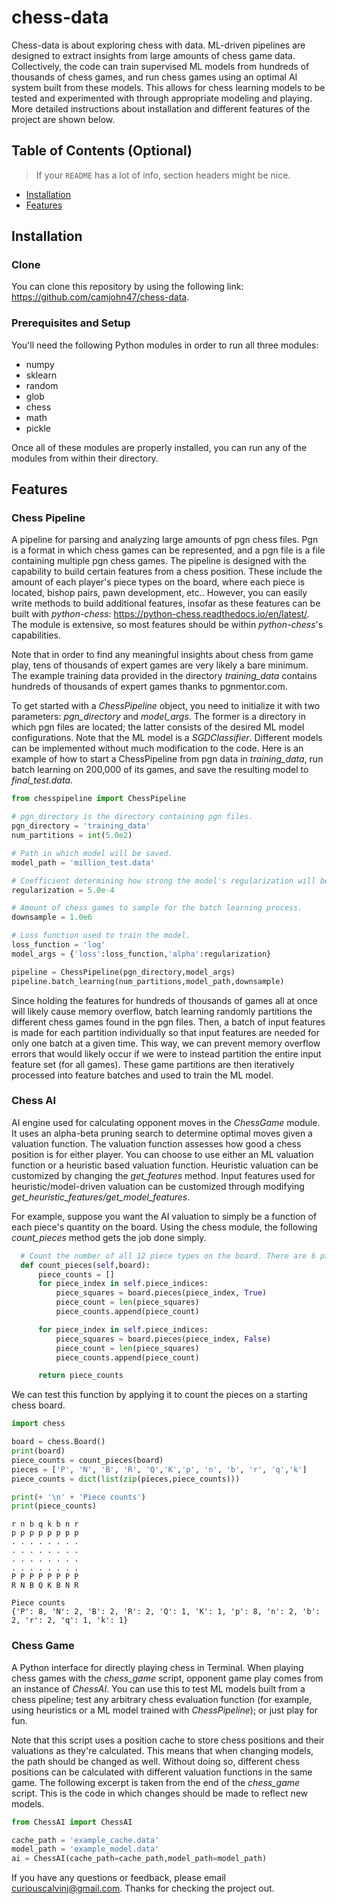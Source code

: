 # chess-data
Chess-data is about exploring chess with data. ML-driven pipelines are designed to extract insights from large amounts of chess game data. Collectively, the code can train supervised ML models from hundreds of thousands of chess games, and run chess games using an optimal AI system built from these models. This allows for chess learning models to be tested and experimented with through appropriate modeling and playing. More detailed instructions about installation and different features of the project are shown below.

## Table of Contents (Optional)

> If your `README` has a lot of info, section headers might be nice.

- [Installation](#installation)
- [Features](#features)

## Installation 

### Clone
You can clone this repository by using the following link: https://github.com/camjohn47/chess-data. 

### Prerequisites and Setup
You'll need the following Python modules in order to run all three modules: 
* numpy
* sklearn
* random
* glob
* chess
* math
* pickle

Once all of these modules are properly installed, you can run any of the modules from within their directory. 

## Features
### Chess Pipeline
A pipeline for parsing and analyzing large amounts of pgn chess files. Pgn is a format in which chess games can be represented, and a pgn file is a file containing multiple pgn chess games. The pipeline is designed with the capability to build certain features from a chess position. These include the amount of each player's piece types on the board, where each piece is located, bishop pairs, pawn development, etc.. However, you can easily write methods to build additional features, insofar as these features can be built with *python-chess*: https://python-chess.readthedocs.io/en/latest/. The module is extensive, so most features should be within *python-chess*'s capabilities. 

Note that in order to find any meaningful insights about chess from game play, tens of thousands of expert games are very likely a bare minimum. The example training data provided in the directory *training_data* contains hundreds of thousands of expert games thanks to pgnmentor.com.

To get started with a *ChessPipeline* object, you need to initialize it with two parameters: *pgn_directory* and *model_args*. The former is a directory in which pgn files are located; the latter consists of the desired ML model configurations. Note that the ML model is a *SGDClassifier*. Different models can be implemented without much modification to the code. Here is an example of how to start a ChessPipeline from pgn data in *training_data*, run batch learning on 200,000 of its games, and save the resulting model to *final_test.data*. 

```python
from chesspipeline import ChessPipeline

# pgn_directory is the directory containing pgn files. 
pgn_directory = 'training_data'
num_partitions = int(5.0e2)

# Path in which model will be saved.
model_path = 'million_test.data'

# Coefficient determining how strong the model's regularization will be weighted. Higher regularization -> higher penalty for model complexity. 
regularization = 5.0e-4

# Amount of chess games to sample for the batch learning process.
downsample = 1.0e6

# Loss function used to train the model.
loss_function = 'log'
model_args = {'loss':loss_function,'alpha':regularization}

pipeline = ChessPipeline(pgn_directory,model_args)
pipeline.batch_learning(num_partitions,model_path,downsample)
```
Since holding the features for hundreds of thousands of games all at once will likely cause memory overflow, batch learning randomly partitions the different chess games found in the pgn files. Then, a batch of input features is made for each partition individually so that input features are needed for only one batch at a given time. This way, we can prevent memory overflow errors that would likely occur if we were to instead partition the entire input feature set (for all games). These game partitions are then iteratively processed into feature batches and used to train the ML model.

### Chess AI
AI engine used for calculating opponent moves in the *ChessGame* module. It uses an alpha-beta pruning search to determine optimal moves given a valuation function. The valuation function assesses how good a chess position is for either player. You can choose to use either an ML valuation function or a heuristic based valuation function. Heuristic valuation can be customized by changing the *get_features* method. Input features used for heuristic/model-driven valuation can be customized through modifying *get_heuristic_features/get_model_features*. 

For example, suppose you want the AI valuation to simply be a function of each piece's quantity on the board. Using the chess module, the following *count_pieces* method gets the job done simply. 

  ``` python
	# Count the number of all 12 piece types on the board. There are 6 pieces for each side (white and black): pawn,knight,bishop,rook,queen,king, which are defined in that order and with white chosen first. 
	def count_pieces(self,board):
		piece_counts = []
		for piece_index in self.piece_indices:
			piece_squares = board.pieces(piece_index, True)
			piece_count = len(piece_squares)
			piece_counts.append(piece_count)

		for piece_index in self.piece_indices:
			piece_squares = board.pieces(piece_index, False)
			piece_count = len(piece_squares)
			piece_counts.append(piece_count)

		return piece_counts
  ```
  We can test this function by applying it to count the pieces on a starting chess board. 
  ``` python
  import chess
  
  board = chess.Board()
  print(board)
  piece_counts = count_pieces(board)
  pieces = ['P', 'N', 'B', 'R', 'Q','K','p', 'n', 'b', 'r', 'q','k']
  piece_counts = dict(list(zip(pieces,piece_counts)))
  
  print(+ '\n' + 'Piece counts')
  print(piece_counts)    
  ```
  ```
  r n b q k b n r
  p p p p p p p p
  . . . . . . . .
  . . . . . . . .
  . . . . . . . .
  . . . . . . . .
  P P P P P P P P
  R N B Q K B N R

  Piece counts
  {'P': 8, 'N': 2, 'B': 2, 'R': 2, 'Q': 1, 'K': 1, 'p': 8, 'n': 2, 'b': 2, 'r': 2, 'q': 1, 'k': 1}
  ```

### Chess Game 
A Python interface for directly playing chess in Terminal. When playing chess games with the *chess_game* script, opponent game play comes from an instance of *ChessAI*. You can use this to test ML models built from a chess pipeline; test any arbitrary chess evaluation function (for example, using heuristics or a ML model trained with *ChessPipeline*); or just play for fun.

Note that this script uses a position cache to store chess positions and their valuations as they're calculated. This means that when changing models, the path should be changed as well. Without doing so, different chess positions can be calculated with different valuation functions in the same game. The following excerpt is taken from the end of the *chess_game* script. This is the code in which changes should be made to reflect new models.

``` python
from ChessAI import ChessAI

cache_path = 'example_cache.data'
model_path = 'example_model.data'
ai = ChessAI(cache_path=cache_path,model_path=model_path)
```

If you have any questions or feedback, please email curiouscalvinj@gmail.com. Thanks for checking the project out.
